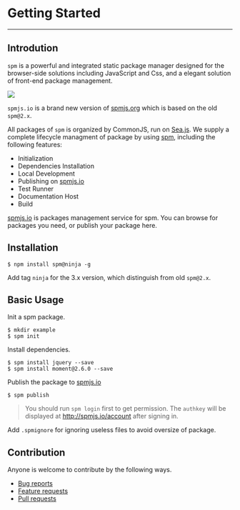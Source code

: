 # Getting Started

---

## Introdution

`spm` is a powerful and integrated static package manager designed for the browser-side solutions including JavaScript and Css, and a elegant solution of front-end package management.

![](https://i.alipayobjects.com/i/localhost/png/201404/2YQxOTYoFp.png)

`spmjs.io` is a brand new version of [spmjs.org](https://spmjs.org/) which is based on the old `spm@2.x`.

All packages of `spm` is organized by CommonJS, run on [Sea.js](https://github.com/seajs/seajs). We supply a complete lifecycle managment of package by using [spm](https://github.com/spmjs/spm), including the following features:

- Initialization
- Dependencies Installation
- Local Development
- Publishing on [spmjs.io](http://spmjs.io)
- Test Runner
- Documentation Host
- Build

[spmjs.io](http://spmjs.io/) is packages management service for spm. You can browse for packages you need, or publish your package here.

## Installation

```
$ npm install spm@ninja -g
```

Add tag `ninja` for the 3.x version, which distinguish from old `spm@2.x`.

## Basic Usage

Init a spm package.

```
$ mkdir example
$ spm init
```

Install dependencies.

```
$ spm install jquery --save
$ spm install moment@2.6.0 --save
```

Publish the package to [spmjs.io](http://spmjs.io/)

```
$ spm publish
```

> You should run `spm login` first to get permission. The `authkey` will be displayed at http://spmjs.io/account after signing in.

Add `.spmignore` for ignoring useless files to avoid oversize of package.

## Contribution

Anyone is welcome to contribute by the following ways.

- [Bug reports](https://github.com/spmjs/spm/issues)
- [Feature requests](https://github.com/spmjs/spm/issues)
- [Pull requests](https://github.com/spmjs/spm/pulls)
